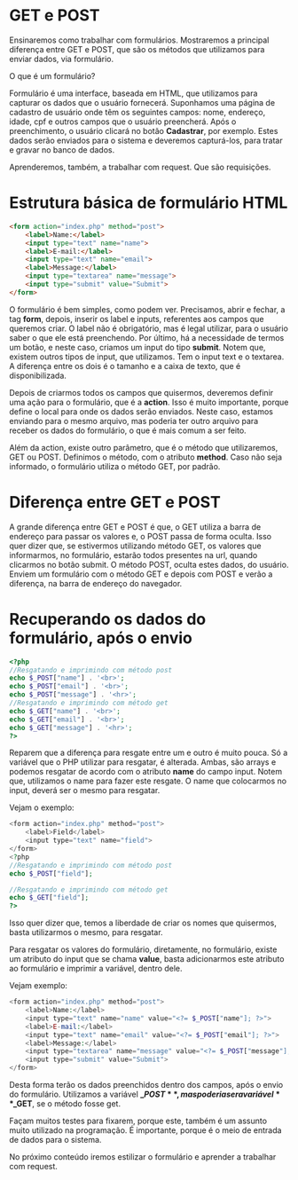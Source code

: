 # GET e POST

Ensinaremos como trabalhar com formulários. Mostraremos a principal diferença entre GET e POST, que são os métodos que utilizamos para enviar dados, via formulário.

O que é um formulário?

Formulário é uma interface, baseada em HTML, que utilizamos para capturar os dados que o usuário fornecerá. 
Suponhamos uma página de cadastro de usuário onde têm os seguintes campos: nome, endereço, idade, cpf e outros campos que o usuário preencherá. 
Após o preenchimento, o usuário clicará no botão **Cadastrar**, por exemplo. Estes dados serão enviados para o sistema e deveremos capturá-los, para tratar e gravar no banco de dados.

Aprenderemos, também, a trabalhar com request. Que são requisições.

# Estrutura básica de formulário HTML

```html
<form action="index.php" method="post">
    <label>Name:</label>
    <input type="text" name="name">
    <label>E-mail:</label>
    <input type="text" name="email">
    <label>Message:</label>
    <input type="textarea" name="message">
    <input type="submit" value="Submit">
</form>
```

O formulário é bem simples, como podem ver. Precisamos, abrir e fechar, a tag **form**, depois, inserir os label e inputs, referentes aos campos que queremos criar. 
O label não é obrigatório, mas é legal utilizar, para o usuário saber o que ele está preenchendo. 
Por último, há a necessidade de termos um botão, e neste caso, criamos um input do tipo **submit**. 
Notem que, existem outros tipos de input, que utilizamos. Tem o input text e o textarea. A diferença entre os dois é o tamanho e a caixa de texto, que é disponibilizada.

Depois de criarmos todos os campos que quisermos, deveremos definir uma ação para o formulário, que é a **action**. Isso é muito importante, porque define o local para onde os dados serão enviados. 
Neste caso, estamos enviando para o mesmo arquivo, mas poderia ter outro arquivo para receber os dados do formulário, o que é mais comum a ser feito.

Além da action, existe outro parâmetro, que é o método que utilizaremos, GET ou POST. 
Definimos o método, com o atributo **method**. 
Caso não seja informado, o formulário utiliza o método GET, por padrão.

# Diferença entre GET e POST

A grande diferença entre GET e POST é que, o GET utiliza a barra de endereço para passar os valores e, o POST passa de forma oculta. 
Isso quer dizer que, se estivermos utilizando método GET, os valores que informarmos, no formulário, estarão todos presentes na url, quando clicarmos no botão submit. O método POST, oculta estes dados, do usuário. 
Enviem um formulário com o método GET e depois com POST e verão a diferença, na barra de endereço do navegador.

# Recuperando os dados do formulário, após o envio

```php
<?php
//Resgatando e imprimindo com método post
echo $_POST["name"] . '<br>';
echo $_POST["email"] . '<br>';
echo $_POST["message"] . '<hr>';
//Resgatando e imprimindo com método get
echo $_GET["name"] . '<br>';
echo $_GET["email"] . '<br>';
echo $_GET["message"] . '<hr>';
?>
```

Reparem que a diferença para resgate entre um e outro é muito pouca. Só a variável que o PHP utilizar para resgatar, é alterada. Ambas, são arrays e podemos resgatar de acordo com o atributo **name** do campo input. 
Notem que, utilizamos o name para fazer este resgate. O name que colocarmos no input, deverá ser o mesmo para resgatar. 

Vejam o exemplo:

```php
<form action="index.php" method="post">
    <label>Field</label>
    <input type="text" name="field">
</form>
<?php
//Resgatando e imprimindo com método post
echo $_POST["field"];

//Resgatando e imprimindo com método get
echo $_GET["field"];
?>
```

Isso quer dizer que, temos a liberdade de criar os nomes que quisermos, basta utilizarmos o mesmo, para resgatar.

Para resgatar os valores do formulário, diretamente, no formulário, existe um atributo do input que se chama **value**, basta adicionarmos este atributo ao formulário e imprimir a variável, dentro dele. 

Vejam exemplo:

```php
<form action="index.php" method="post">
    <label>Name:</label>
    <input type="text" name="name" value="<?= $_POST["name"]; ?>">
    <label>E-mail:</label>
    <input type="text" name="email" value="<?= $_POST["email"]; ?>">
    <label>Message:</label>
    <input type="textarea" name="message" value="<?= $_POST["message"]; ?>">
    <input type="submit" value="Submit">
</form>
```

Desta forma terão os dados preenchidos dentro dos campos, após o envio do formulário.
Utilizamos a variável **$\_POST**, mas poderia ser a variável **$_GET**, se o método fosse get.

Façam muitos testes para fixarem, porque este, também é um assunto muito utilizado na programação. 
É importante, porque é o meio de entrada de dados para o sistema.

No próximo conteúdo iremos estilizar o formulário e aprender a trabalhar com request.